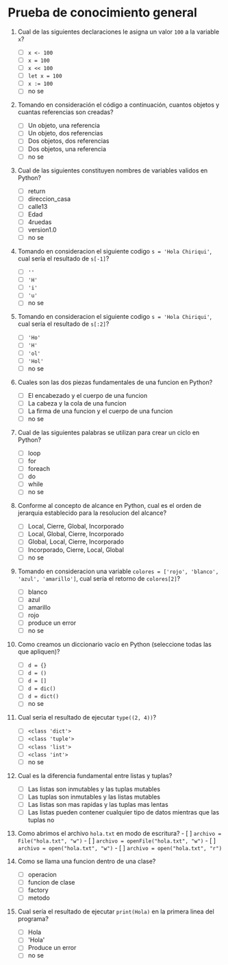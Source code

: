 # Prueba de conocimiento general

1. Cual de las siguientes declaraciones le asigna un valor `100` a la variable `x`?
	- [ ]  `x <- 100`
	- [ ] `x = 100`
	- [ ] `x << 100`
	- [ ] `let x = 100`
	- [ ] `x := 100`
	- [ ] no se

2. Tomando en consideración el código a continuación, cuantos objetos y cuantas referencias son creadas?
	 - [ ] Un objeto, una referencia
	 - [ ] Un objeto, dos referencias
	 - [ ] Dos objetos, dos referencias
	 - [ ] Dos objetos, una referencia
	 - [ ] no se

3. Cual de las siguientes constituyen nombres de variables validos en Python?
	- [ ] return
	- [ ] direccion_casa
	- [ ] calle13
	- [ ] Edad
	- [ ] 4ruedas
	- [ ] version1.0
	- [ ] no se

4. Tomando en consideracion el siguiente codigo `s = 'Hola Chiriqui'`, cual sería el resultado de `s[-1]`?
	- [ ] `''`
	- [ ] `'H'`
	- [ ] `'i'`
	- [ ] `'u'`
	- [ ] no se

5. Tomando en consideracion el siguiente codigo `s = 'Hola Chiriqui'`, cual sería el resultado de `s[:2]`?
	- [ ] `'Ho'`
	- [ ] `'H'`
	- [ ] `'ol'`
	- [ ] `'Hol'`
	- [ ] no se

6. Cuales son las dos piezas fundamentales de una funcion en Python?
	- [ ] El encabezado y el cuerpo de una funcion
	- [ ] La cabeza y la cola de una funcion
	- [ ] La firma de una funcion y el cuerpo de una funcion
	- [ ] no se

7. Cual de las siguientes palabras se utilizan para crear un ciclo en Python?
	- [ ] loop
	- [ ] for
	- [ ] foreach
	- [ ] do
	- [ ] while
	- [ ] no se

8. Conforme al concepto de alcance en Python, cual es el orden de jerarquia establecido para la resolucion del alcance?
	- [ ] Local, Cierre, Global, Incorporado
	- [ ] Local, Global, Cierre, Incorporado
	- [ ] Global, Local, Cierre, Incorporado
	- [ ] Incorporado, Cierre, Local, Global
	- [ ] no se

9. Tomando en consideracion una variable `colores = ['rojo', 'blanco', 'azul', 'amarillo']`, cual sería el retorno de `colores[2]`?
	- [ ] blanco
	- [ ] azul
	- [ ] amarillo
	- [ ] rojo
	- [ ] produce un error
	- [ ] no se

10. Como creamos un diccionario vacío en Python (seleccione todas las que apliquen)?
	- [ ] `d = {}`
	- [ ] `d = ()`
	- [ ] `d = []`
	- [ ] `d = dic()`
	- [ ] `d = dict()`
	- [ ] no se

11. Cual seria el resultado de ejecutar `type((2, 4))`?
	- [ ] `<class 'dict'>`
	- [ ] `<class 'tuple'>`
	- [ ] `<class 'list'>`
	- [ ] `<class 'int'>`
	- [ ] no se

12. Cual es la diferencia fundamental entre listas y tuplas?
	- [ ] Las listas son inmutables y las tuplas mutables
	- [ ] Las tuplas son inmutables y las listas mutables
	- [ ] Las listas son mas rapidas y las tuplas mas lentas
	- [ ] Las listas pueden contener cualquier tipo de datos mientras que las tuplas no

13.  Como abrimos el archivo `hola.txt` en modo de escritura?
	- [ ] `archivo = File("hola.txt", "w")`
	- [ ] `archivo = openFile("hola.txt", "w")`
	- [ ] `archivo = open("hola.txt", "w")`
	- [ ] `archivo = open("hola.txt", "r")`

14. Como se llama una funcion dentro de una clase?
	- [ ] operacion
	- [ ] funcion de clase
	- [ ] factory
	- [ ] metodo

15. Cual sería el resultado de ejecutar `print(Hola)` en la primera linea del programa?
	- [ ] Hola
	- [ ] 'Hola'
	- [ ] Produce un error
	- [ ] no se
